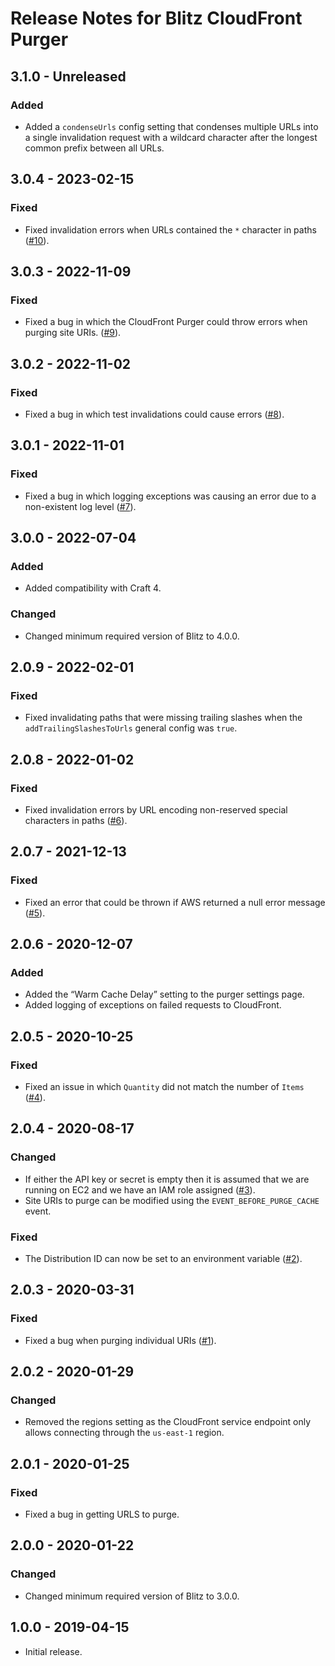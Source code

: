 # Release Notes for Blitz CloudFront Purger

## 3.1.0 - Unreleased
### Added
- Added a `condenseUrls` config setting that condenses multiple URLs into a single invalidation request with a wildcard character after the longest common prefix between all URLs.

## 3.0.4 - 2023-02-15
### Fixed
- Fixed invalidation errors when URLs contained the `*` character in paths ([#10](https://github.com/putyourlightson/craft-blitz-cloudfront/issues/10)).

## 3.0.3 - 2022-11-09
### Fixed
- Fixed a bug in which the CloudFront Purger could throw errors when purging site URIs.
 ([#9](https://github.com/putyourlightson/craft-blitz-cloudfront/issues/9)).

## 3.0.2 - 2022-11-02
### Fixed
- Fixed a bug in which test invalidations could cause errors ([#8](https://github.com/putyourlightson/craft-blitz-cloudfront/issues/8)).

## 3.0.1 - 2022-11-01
### Fixed
- Fixed a bug in which logging exceptions was causing an error due to a non-existent log level ([#7](https://github.com/putyourlightson/craft-blitz-cloudfront/issues/7)).

## 3.0.0 - 2022-07-04
### Added
- Added compatibility with Craft 4.

### Changed
- Changed minimum required version of Blitz to 4.0.0.

## 2.0.9 - 2022-02-01
### Fixed
- Fixed invalidating paths that were missing trailing slashes when the `addTrailingSlashesToUrls` general config was `true`.

## 2.0.8 - 2022-01-02
### Fixed
- Fixed invalidation errors by URL encoding non-reserved special characters in paths ([#6](https://github.com/putyourlightson/craft-blitz-cloudfront/issues/6)).

## 2.0.7 - 2021-12-13
### Fixed
- Fixed an error that could be thrown if AWS returned a null error message ([#5](https://github.com/putyourlightson/craft-blitz-cloudfront/issues/5)).

## 2.0.6 - 2020-12-07
### Added
- Added the “Warm Cache Delay” setting to the purger settings page.
- Added logging of exceptions on failed requests to CloudFront.

## 2.0.5 - 2020-10-25
### Fixed
- Fixed an issue in which `Quantity` did not match the number of `Items` ([#4](https://github.com/putyourlightson/craft-blitz-cloudfront/issues/4)).

## 2.0.4 - 2020-08-17
### Changed
- If either the API key or secret is empty then it is assumed that we are running on EC2 and we have an IAM role assigned ([#3](https://github.com/putyourlightson/craft-blitz-cloudfront/issues/3)).
- Site URIs to purge can be modified using the `EVENT_BEFORE_PURGE_CACHE` event.

### Fixed
- The Distribution ID can now be set to an environment variable ([#2](https://github.com/putyourlightson/craft-blitz-cloudfront/issues/2)).

## 2.0.3 - 2020-03-31
### Fixed
- Fixed a bug when purging individual URIs ([#1](https://github.com/putyourlightson/craft-blitz-cloudfront/issues/1)).

## 2.0.2 - 2020-01-29
### Changed
- Removed the regions setting as the CloudFront service endpoint only allows connecting through the `us-east-1` region.

## 2.0.1 - 2020-01-25
### Fixed
- Fixed a bug in getting URLS to purge.

## 2.0.0 - 2020-01-22
### Changed
- Changed minimum required version of Blitz to 3.0.0.

## 1.0.0 - 2019-04-15
- Initial release.

